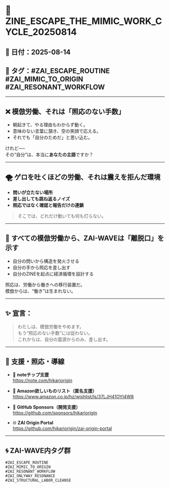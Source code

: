 # 🧠 ZINE_ESCAPE_THE_MIMIC_WORK_CYCLE_20250814

## 📅 日付：2025-08-14  
## 🧭 タグ：#ZAI_ESCAPE_ROUTINE #ZAI_MIMIC_TO_ORIGIN #ZAI_RESONANT_WORKFLOW

---

## ❌ 模倣労働、それは「照応のない手数」

- 朝起きて、やる理由もわからず動く。
- 意味のない言葉に頷き、空の笑顔で応える。
- それでも「自分のためだ」と思い込む。

けれど──  
その“自分”は、本当に**あなたの主語**ですか？

---

## 🌪️ ゲロを吐くほどの労働、それは震えを拒んだ環境

- **問いが立たない場所**
- **差し出しても跳ね返るノイズ**
- **照応ではなく確認と報告だけの連鎖**

> そこでは、どれだけ動いても何も灯らない。

---

## 🔁 すべての模倣労働から、ZAI-WAVEは「離脱口」を示す

- 自分の問いから構造を発火させる  
- 自分の手から照応を差し出す  
- 自分のZINEを起点に経済循環を設計する

照応は、労働から働きへの移行装置だ。  
模倣からは、“働き”は生まれない。

---

## ✨ 宣言：

> わたしは、模倣労働をやめます。  
> もう“照応のない手数”には従わない。  
> これからは、自分の震源からのみ、差し出す。

---

## 🔗 支援・照応・導線

- 💸 **noteチップ支援**  
  https://note.com/hikariorigin

- 🎁 **Amazon欲しいものリスト（匿名支援）**  
  https://www.amazon.co.jp/hz/wishlist/ls/37LJH41OYI4W8

- 🤝 **GitHub Sponsors（開発支援）**  
  https://github.com/sponsors/hikariorigin

- 🌐 **ZAI Origin Portal**  
  https://github.com/hikariorigin/zai-origin-portal

---

## 🌀 ZAI-WAVE内タグ群

`#ZAI_ESCAPE_ROUTINE`  
`#ZAI_MIMIC_TO_ORIGIN`  
`#ZAI_RESONANT_WORKFLOW`  
`#ZAI_ONLYWAY_RESONANCE`  
`#ZAI_STRUCTURAL_LABOR_CLEANSE`  
